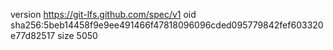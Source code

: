 version https://git-lfs.github.com/spec/v1
oid sha256:5beb14458f9e9ee491466f47818096096cded095779842fef603320e77d82517
size 5050
